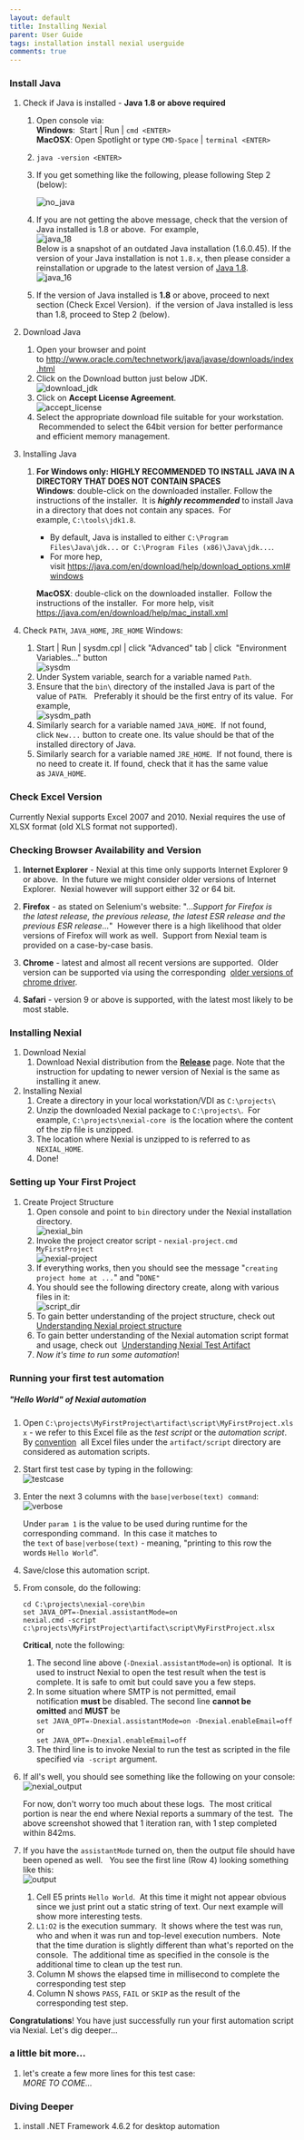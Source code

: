 ```yaml
---
layout: default
title: Installing Nexial
parent: User Guide
tags: installation install nexial userguide
comments: true
---
```



### Install Java
1. Check if Java is installed - **Java 1.8 or above required**
   1.  Open console via:  
       **Windows**:  Start | Run | `cmd <ENTER>`  
       **MacOSX**: Open Spotlight or type `CMD-Space` | `terminal <ENTER>`
   1.  `java -version <ENTER>`
   1.  If you get something like the following, please following Step 2 (below):
   
       ![no_java](image/InstallingNexial_01.png)
   1.  If you are not getting the above message, check that the version of Java installed is 1.8 
       or above.  For example,  
       ![java_18](image/InstallingNexial_02.png)
       <br/>Below is a snapshot of an outdated Java installation (1.6.0.45).  If the version of your Java installation
       is not `1.8.x`, then please consider a reinstallation or upgrade to the latest version of 
       <a href="http://www.oracle.com/technetwork/java/javase/downloads/jdk8-downloads-2133151.html" class="external-link" target="_nexial_target">Java 1.8</a>.
       <br/>
       ![java_16](image/InstallingNexial_02a.png)
   1.  If the version of Java installed is **1.8** or above, proceed to next section (Check 
       Excel Version).  if the version of Java installed is less than 1.8, proceed to Step 2 
       (below).

2. Download Java
   1.  Open your browser and point to <a href="http://www.oracle.com/technetwork/java/javase/downloads/index.html" class="external-link" target="_nexial_external">http://www.oracle.com/technetwork/java/javase/downloads/index.html</a>
   1.  Click on the Download button just below JDK.  
       ![download_jdk](image/InstallingNexial_03.png)
   1.  Click on **Accept License Agreement**.  
       ![accept_license](image/InstallingNexial_04.png)
   1.  Select the appropriate download file suitable for your workstation.  Recommended to select the 64bit version 
       for better performance and efficient memory management.

2. Installing Java
   1.  **For Windows only: HIGHLY RECOMMENDED TO INSTALL JAVA IN A DIRECTORY THAT DOES NOT CONTAIN SPACES**  
       **Windows**: double-click on the downloaded installer. Follow the instructions of the 
       installer.  It is _**highly recommended**_ to install Java in a directory that does not 
       contain any spaces.  For example, `C:\tools\jdk1.8`.  
       
       - By default, Java is installed to either `C:\Program Files\Java\jdk...` or 
         `C:\Program Files (x86)\Java\jdk...`.   
       - For more hep, visit <a href="https://java.com/en/download/help/download_options.xml#windows" class="external-link" target="_nexial_external">https://java.com/en/download/help/download_options.xml#windows</a>
       
       **MacOSX**: double-click on the downloaded installer.  Follow the instructions of the 
       installer.  For more help, visit 
       <a href="https://java.com/en/download/help/mac_install.xml" class="external-link" target="_nexial_external">https://java.com/en/download/help/mac_install.xml</a>

3. Check `PATH`, `JAVA_HOME`, `JRE_HOME`
   Windows: 
   1.  Start | Run | sysdm.cpl <ENTER> | click "Advanced" tab | click  
       "Environment Variables..." button  
       ![sysdm](image/InstallingNexial_05.png) 
   1.  Under System variable, search for a variable named `Path`.
   1.  Ensure that the `bin\` directory of the installed Java is part of the value of `PATH`.  
       Preferably it should be the first entry of its value.  For example,  
       ![sysdm_path](image/InstallingNexial_06.png) 
   1.  Similarly search for a variable named `JAVA_HOME`.  If not found, click `New...` button to 
       create one.  Its value should be that of the installed directory of Java.
   1.  Similarly search for a variable named `JRE_HOME`.  If not found, there is no need to 
       create it. If found, check that it has the same value as `JAVA_HOME`.


### Check Excel Version
Currently Nexial supports Excel 2007 and 2010. Nexial requires the use of XLSX format (old XLS format not supported).


### Checking Browser Availability and Version
1. **Internet Explorer** \- Nexial at this time only supports Internet Explorer 9 or above.  In the future we might 
   consider older versions of Internet Explorer.  Nexial however will support either 32 or 64 bit.

1. **Firefox** \- as stated on Selenium's website: "..._Support for Firefox is the latest release, 
			the previous release, the latest ESR release and the previous ESR release..._"  However there is a high likelihood 
			that older versions of Firefox will work as well.  Support from Nexial team is provided on a case-by-case basis.

1. **Chrome** \- latest and almost all recent versions are supported.  Older version can be 
			supported via using the corresponding 
			<a href="https://sites.google.com/a/chromium.org/chromedriver/downloads" class="external-link" target="_nexial_external">older versions of chrome driver</a>.

1. **Safari** \- version 9 or above is supported, with the latest most likely to be most stable.

### Installing Nexial
1. Download Nexial
   1.  Download Nexial distribution from the <a href="https://github.com/nexiality/nexial-core/releases" class="external-link" target="_nexial_external"><b>Release</b></a> page. 
       Note that the instruction for updating to newer version of Nexial is the same as installing it anew.
2. Installing Nexial
   1.  Create a directory in your local workstation/VDI as `C:\projects\`
   1.  Unzip the downloaded Nexial package to `C:\projects\`.  For example, `C:\projects\nexial-core` 
       is the location where the content of the zip file is unzipped.
   1.  The location where Nexial is unzipped to is referred to as `NEXIAL_HOME`.
   1.  Done!


### Setting up Your First Project
1. Create Project Structure
   1.  Open console and point to `bin` directory under the Nexial installation directory.  
       ![nexial_bin](image/InstallingNexial_07.png) 
   1.  Invoke the project creator script - `nexial-project.cmd MyFirstProject`  
       ![nexial-project](image/InstallingNexial_08.png)
   1.  If everything works, then you should see the message "`creating project home at ...`" and "`DONE"`
   1.  You should see the following directory create, along with various files in it:  
       ![script_dir](image/InstallingNexial_09.png)
   1.  To gain better understanding of the project structure, check out 
       [Understanding Nexial project structure](UnderstandingProjectStructure)
   1.  To gain better understanding of the Nexial automation script format and usage, check out 
       [Understanding Nexial Test Artifact](UnderstandingExcelTemplates)
   1.  _Now it's time to run some automation_!


### Running your first test automation
##### "Hello World" of Nexial automation
1. Open `C:\projects\MyFirstProject\artifact\script\MyFirstProject.xlsx` \- we refer to this Excel 
			file as the _test script_ or the _automation script_. By [convention](UnderstandingProjectStructure) 
			all Excel files under the `artifact/script` directory are considered as automation scripts.

2. Start first test case by typing in the following:  
   ![testcase](image/InstallingNexial_10.png)

3. Enter the next 3 columns with the `base|verbose(text) command`:  
   ![verbose](image/InstallingNexial_11.png)
   
   Under `param 1` is the value to be used during runtime for the corresponding command.  In this 
   case it matches to the `text` of `base|verbose(text)` \- meaning, "printing to this row the 
   words `Hello World`".

4. Save/close this automation script.

5. From console, do the following:    
   ```batch
   cd C:\projects\nexial-core\bin   
   set JAVA_OPT=-Dnexial.assistantMode=on   
   nexial.cmd -script c:\projects\MyFirstProject\artifact\script\MyFirstProject.xlsx
   ```

   **Critical**, note the following:
   1.  The second line above (`-Dnexial.assistantMode=on`) is optional.  It is used to instruct 
       Nexial to open the test result when the test is complete. It is safe to omit but could save 
       you a few steps.
   1.  In some situation where SMTP is not permitted, email notification **must** be disabled.
       The second line **cannot be omitted** and **MUST** be  
       `set JAVA_OPT=-Dnexial.assistantMode=on -Dnexial.enableEmail=off`  
       or  
       `set JAVA_OPT=-Dnexial.enableEmail=off` 
   1.  The third line is to invoke Nexial to run the test as scripted in the file specified via 
       `-script` argument.

6. If all's well, you should see something like the following on your console:  
   ![nexial_output](image/InstallingNexial_12.png) 
   
   For now, don't worry too much about these logs.  The most critical portion is near the end 
   where Nexial reports a summary of the test.  The above screenshot showed that 1 iteration ran, 
   with 1 step completed within 842ms.

7. If you have the `assistantMode` turned on, then the output file should have been opened as well.  
			You see the first line (Row 4) looking something like this:  
   ![output](image/InstallingNexial_13.png)
   
   1.  Cell E5 prints `Hello World`.  At this time it might not appear obvious since we just print 
       out a static string of text. Our next example will show more interesting tests.
   1.  `L1:O2` is the execution summary.  It shows where the test was run, who and when it was run 
       and top-level execution numbers.  Note that the time duration is slightly different than 
       what's reported on the console.  The additional time as specified in the console is the 
       additional time to clean up the test run.
   1.  Column M shows the elapsed time in millisecond to complete the corresponding test step
   1.  Column N shows `PASS`, `FAIL` or `SKIP` as the result of the corresponding test step. 

**Congratulations**! You have just successfully run your first automation script via Nexial. Let's 
dig deeper...


### a little bit more...
1.  let's create a few more lines for this test case:  
    _MORE TO COME..._


### Diving Deeper
1. install .NET Framework 4.6.2 for desktop automation

